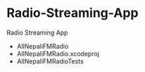 # Radio-Streaming-App
Radio Streaming App

- AllNepaliFMRadio
- AllNepaliFMRadio.xcodeproj
- AllNepaliFMRadioTests
